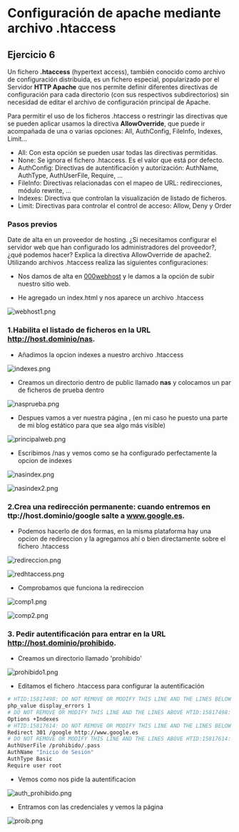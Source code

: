 # Configuración de apache mediante archivo .htaccess

## Ejercicio 6

Un fichero **.htaccess** (hypertext access), también conocido como archivo de configuración distribuida, es un fichero especial, popularizado por el Servidor **HTTP Apache** que nos permite definir diferentes directivas de configuración para cada directorio (con sus respectivos subdirectorios) sin necesidad de editar el archivo de configuración principal de Apache.

Para permitir el uso de los ficheros .htaccess o restringir las directivas que se pueden aplicar usamos la directiva **AllowOverride**, que puede ir acompañada de una o varias opciones: All, AuthConfig, FileInfo, Indexes, Limit...

* All: Con esta opción se pueden usar todas las directivas permitidas.
* None: Se ignora el fichero .htaccess. Es el valor que está por defecto.
* AuthConfig: Directivas de autentificación y autorización: AuthName, AuthType, AuthUserFile, Require, …
* FileInfo: Directivas relacionadas con el mapeo de URL: redirecciones, módulo rewrite, …
* Indexes: Directiva que controlan la visualización de listado de ficheros.
* Limit: Directivas para controlar el control de acceso: Allow, Deny y Order

### Pasos previos

Date de alta en un proveedor de hosting. ¿Si necesitamos configurar el servidor web que han configurado los administradores del proveedor?, ¿qué podemos hacer? Explica la directiva AllowOverride de apache2. Utilizando archivos .htaccess realiza las siguientes configuraciones:

* Nos damos de alta en [000webhost](https://es.000webhost.com/) y le damos a la opción de subir nuestro sitio web.

* He agregado un index.html y nos aparece un archivo .htaccess

![webhost1.png](https://github.com/CeliaGMqrz/virtualhosting_apache/blob/main/capturas/webhost1.png)

### 1.Habilita el listado de ficheros en la URL http://host.dominio/nas.

* Añadimos la opcion indexes a nuestro archivo .htaccess

![indexes.png](https://github.com/CeliaGMqrz/virtualhosting_apache/blob/main/capturas/indexes.png)

* Creamos un directorio dentro de public llamado **nas** y colocamos un par de ficheros de prueba dentro

![nasprueba.png](https://github.com/CeliaGMqrz/virtualhosting_apache/blob/main/capturas/nasprueba.png)

* Despues vamos a ver nuestra página , (en mi caso he puesto una parte de mi blog estático para que sea algo más visible)

![principalweb.png](https://github.com/CeliaGMqrz/virtualhosting_apache/blob/main/capturas/principalweb.png)

* Escribimos /nas y vemos como se ha configurado perfectamente la opcion de indexes

![nasindex.png](https://github.com/CeliaGMqrz/virtualhosting_apache/blob/main/capturas/nasindex.png)

![nasindex2.png](https://github.com/CeliaGMqrz/virtualhosting_apache/blob/main/capturas/nasindex1.png)

### 2.Crea una redirección permanente: cuando entremos en ttp://host.dominio/google salte a www.google.es.

* Podemos hacerlo de dos formas, en la misma plataforma hay una opcion de redireccion y la agregamos ahí o bien directamente sobre el fichero .htaccess

![redireccion.png](https://github.com/CeliaGMqrz/virtualhosting_apache/blob/main/capturas/redireccion.png)

![redhtaccess.png](https://github.com/CeliaGMqrz/virtualhosting_apache/blob/main/capturas/redhtaccess.png)

* Comprobamos que funciona la redireccion

![comp1.png](https://github.com/CeliaGMqrz/virtualhosting_apache/blob/main/capturas/comp1.png)

![comp2.png](https://github.com/CeliaGMqrz/virtualhosting_apache/blob/main/capturas/comp2.png)


### 3. Pedir autentificación para entrar en la URL http://host.dominio/prohibido.

* Creamos un directorio llamado 'prohibido'

![prohibido1.png](https://github.com/CeliaGMqrz/virtualhosting_apache/blob/main/capturas/prohibido1.png)

* Editamos el fichero .htaccess para configurar la autentificación

```sh
# HTID:15817498: DO NOT REMOVE OR MODIFY THIS LINE AND THE LINES BELOW
php_value display_errors 1
# DO NOT REMOVE OR MODIFY THIS LINE AND THE LINES ABOVE HTID:15817498:
Options +Indexes
# HTID:15817614: DO NOT REMOVE OR MODIFY THIS LINE AND THE LINES BELOW
Redirect 301 /google http://www.google.es
# DO NOT REMOVE OR MODIFY THIS LINE AND THE LINES ABOVE HTID:15817614:
AuthUserFile /prohibido/.pass 
AuthName "Inicio de Sesión"
AuthType Basic
Require user root
```

* Vemos como nos pide la autentificacion

![auth_prohibido.png](https://github.com/CeliaGMqrz/virtualhosting_apache/blob/main/capturas/auth_prohibido.png)

* Entramos con las credenciales y vemos la página

![proib.png](https://github.com/CeliaGMqrz/virtualhosting_apache/blob/main/capturas/proib.png)